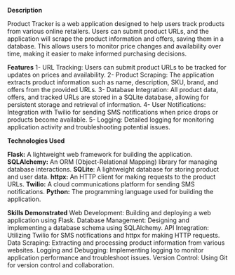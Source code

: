 **Description**

Product Tracker is a web application designed to help users track products from various online retailers. Users can submit product URLs, and the application will scrape the product information and offers, saving them in a database. This allows users to monitor price changes and availability over time, making it easier to make informed purchasing decisions.

**Features**
1-  URL Tracking: Users can submit product URLs to be tracked for updates on prices and availability.
2-  Product Scraping: The application extracts product information such as name, description, SKU, brand, and offers from the provided URLs.
3- Database Integration: All product data, offers, and tracked URLs are stored in a SQLite database, allowing for persistent storage and retrieval of information.
4- User Notifications: Integration with Twilio for sending SMS notifications when price drops or products become available.
5- Logging: Detailed logging for monitoring application activity and troubleshooting potential issues.


**Technologies Used**

**Flask:** A lightweight web framework for building the application.
**SQLAlchemy:** An ORM (Object-Relational Mapping) library for managing database interactions.
**SQLite**: A lightweight database for storing product and user data.
**httpx:** An HTTP client for making requests to the product URLs.
**Twilio:** A cloud communications platform for sending SMS notifications.
**Python:** The programming language used for building the application.

**Skills Demonstrated**
Web Development: Building and deploying a web application using Flask.
Database Management: Designing and implementing a database schema using SQLAlchemy.
API Integration: Utilizing Twilio for SMS notifications and httpx for making HTTP requests.
Data Scraping: Extracting and processing product information from various websites.
Logging and Debugging: Implementing logging to monitor application performance and troubleshoot issues.
Version Control: Using Git for version control and collaboration.
